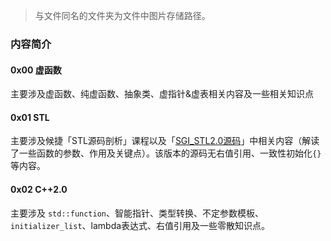 > 与文件同名的文件夹为文件中图片存储路径。
### 内容简介

#### 0x00 虚函数
主要涉及虚函数、纯虚函数、抽象类、虚指针&虚表相关内容及一些相关知识点

#### 0x01 STL
主要涉及候捷「STL源码剖析」课程以及「[SGI_STL2.0源码](https://github.com/steveLauwh/SGI-STL/)」中相关内容（解读了一些函数的参数、作用及关键点）。该版本的源码无右值引用、一致性初始化`{}`等内容。

#### 0x02 C++2.0
主要涉及 `std::function`、智能指针、类型转换、不定参数模板、`initializer_list`、lambda表达式、右值引用及一些零散知识点。